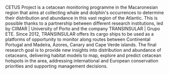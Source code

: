CETUS Project is a cetacean monitoring programme in the Macaronesian region that aims at collecting whale and dolphin's occurrences to determine their distribution and abundance in this vast region of the Atlantic. This is possible thanks to a partnership between different research institutions, led by CIIMAR | University of Porto and the company TRANSINSULAR | Grupo ETE. Since 2012, TRANSINSULAR offers its cargo ships to be used as a platforms of opportunity to monitor along routes between Continental Portugal and Madeira, Azores, Canary and Cape Verde islands. The final research goal is to provide new insights into distribution and abundance of cetaceans, delivering habitat models to map, explore and predict cetacean hotspots in the area, addressing international and European conservation priorities and supporting management decisions.
